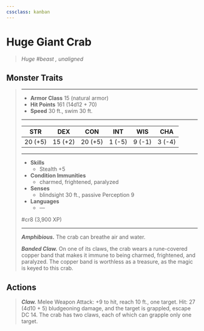 ```yaml
---
cssclass: kanban
---
```


# Huge Giant Crab
>*Huge #beast , unaligned*
## Monster Traits
>___
>- **Armor Class** 15 (natural armor)
>- **Hit Points** 161 (14d12 + 70)
>- **Speed** 30 ft., swim 30 ft.
>___
>|STR|DEX|CON|INT|WIS|CHA|
>|:---:|:---:|:---:|:---:|:---:|:---:|
>|20 (+5)|15 (+2)|20 (+5)|1 (-5)|9 (-1)|3 (-4)|
>___
>- **Skills**
>	 - Stealth +5
>- **Condition Immunities**
>	 - charmed, frightened, paralyzed
>- **Senses**
>	 - blindsight 30 ft., passive Perception 9
>- **Languages**
>	 - —
>
> #cr8 (3,900 XP)
>___
>***Amphibious.*** The crab can breathe air and water.  
>
>***Banded Claw.*** On one of its claws, the crab wears a rune-covered copper band that makes it immune to being charmed, frightened, and paralyzed. The copper band is worthless as a treasure, as the magic is keyed to this crab.  
>
## Actions
>***Claw.*** Melee Weapon Attack: +9 to hit, reach 10 ft., one target. Hit: 27 (4d10 + 5) bludgeoning damage, and the target is grappled, escape DC 14. The crab has two claws, each of which can grapple only one target.